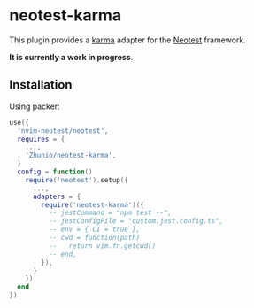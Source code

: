 # neotest-karma

This plugin provides a [karma](https://karma-runner.github.io/latest/index.html) adapter for the [Neotest](https://github.com/rcarriga/neotest) framework.

**It is currently a work in progress**.

## Installation

Using packer:

```lua
use({
  'nvim-neotest/neotest',
  requires = {
    ...,
    'Zhunio/neotest-karma',
  }
  config = function()
    require('neotest').setup({
      ...,
      adapters = {
        require('neotest-karma')({
          -- jestCommand = "npm test --",
          -- jestConfigFile = "custom.jest.config.ts",
          -- env = { CI = true },
          -- cwd = function(path)
          --   return vim.fn.getcwd()
          -- end,
        }),
      }
    })
  end
})
```
